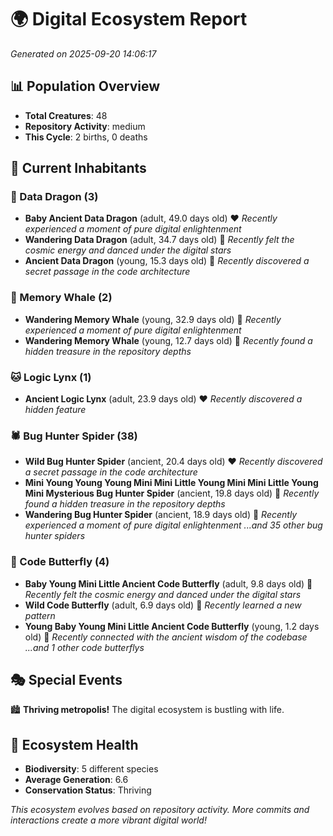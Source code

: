 # 🌍 Digital Ecosystem Report
*Generated on 2025-09-20 14:06:17*

## 📊 Population Overview
- **Total Creatures**: 48
- **Repository Activity**: medium
- **This Cycle**: 2 births, 0 deaths

## 👥 Current Inhabitants

### 🐉 Data Dragon (3)
- **Baby Ancient Data Dragon** (adult, 49.0 days old) ❤️
  *Recently experienced a moment of pure digital enlightenment*
- **Wandering Data Dragon** (adult, 34.7 days old) 💚
  *Recently felt the cosmic energy and danced under the digital stars*
- **Ancient Data Dragon** (young, 15.3 days old) 💚
  *Recently discovered a secret passage in the code architecture*

### 🐋 Memory Whale (2)
- **Wandering Memory Whale** (young, 32.9 days old) 💚
  *Recently experienced a moment of pure digital enlightenment*
- **Wandering Memory Whale** (young, 12.7 days old) 💚
  *Recently found a hidden treasure in the repository depths*

### 🐱 Logic Lynx (1)
- **Ancient Logic Lynx** (adult, 23.9 days old) ❤️
  *Recently discovered a hidden feature*

### 🕷️ Bug Hunter Spider (38)
- **Wild Bug Hunter Spider** (ancient, 20.4 days old) ❤️
  *Recently discovered a secret passage in the code architecture*
- **Mini Young Young Young Mini Mini Little Young Mini Mini Little Young Mini Mysterious Bug Hunter Spider** (ancient, 19.8 days old) 💛
  *Recently found a hidden treasure in the repository depths*
- **Wandering Bug Hunter Spider** (ancient, 18.9 days old) 💛
  *Recently experienced a moment of pure digital enlightenment*
  *...and 35 other bug hunter spiders*

### 🦋 Code Butterfly (4)
- **Baby Young Mini Little Ancient Code Butterfly** (adult, 9.8 days old) 💚
  *Recently felt the cosmic energy and danced under the digital stars*
- **Wild Code Butterfly** (adult, 6.9 days old) 💛
  *Recently learned a new pattern*
- **Young Baby Young Mini Little Ancient Code Butterfly** (young, 1.2 days old) 💚
  *Recently connected with the ancient wisdom of the codebase*
  *...and 1 other code butterflys*

## 🎭 Special Events

🏙️ **Thriving metropolis!** The digital ecosystem is bustling with life.

## 🔬 Ecosystem Health
- **Biodiversity**: 5 different species
- **Average Generation**: 6.6
- **Conservation Status**: Thriving

*This ecosystem evolves based on repository activity. More commits and interactions create a more vibrant digital world!*